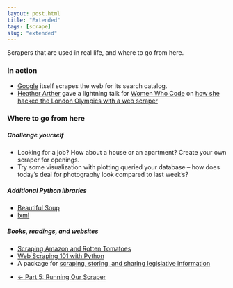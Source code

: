 ```yaml
---
layout: post.html
title: "Extended"
tags: [scrape]
slug: "extended"
---
```


Scrapers that are used in real life, and where to go from here.


### In action

* [Google](http://www.google.com) itself scrapes the web for its search catalog.
* [Heather Arther](http://twitter.com/harthvader) gave a lightning talk for [Women Who Code](http://meetup.com/women-who-code-sf) on [how she hacked the London Olympics with a web scraper](http://www.youtube.com/watch?v=vRPse4bssb4)


### Where to go from here

##### Challenge yourself
* Looking for a job? How about a house or an apartment? Create your own scraper for openings.
* Try some visualization with plotting queried your database – how does today’s deal for photography look compared to last week’s?

##### Additional Python libraries
* [Beautiful Soup](https://pypi.python.org/pypi/BeautifulSoup/)
* [lxml](http://lxml.de/)

##### Books, readings, and websites

* [Scraping Amazon and Rotten Tomatoes](http://hackaday.com/2013/01/23/web-scraping-amazon-and-rotten-tomatoes/)
* [Web Scraping 101 with Python](http://www.gregreda.com/2013/03/03/web-scraping-101-with-python/)
* A package for [scraping, storing, and sharing legislative information](https://github.com/sunlightlabs/billy)


<nav>
  <ul class="pager">
    <li class="previous"><a href="{{ get_url('/scrape/part-5/') }}"><span aria-hidden="true">&larr;</span> Part 5: Running Our Scraper</a></li>
  </ul>
</nav>
